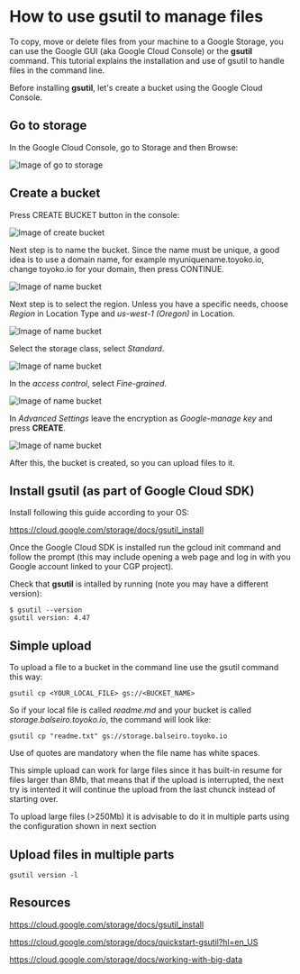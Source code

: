 How to use gsutil to manage files
=================================


To copy, move or delete files from your machine to a Google Storage, you can use the Google GUI (aka Google Cloud Console) or the **gsutil** command. This tutorial explains the installation and use of gsutil to handle files in the command line.

Before installing **gsutil**, let's create a bucket using the Google Cloud Console.


Go to storage
-------------

In the Google Cloud Console, go to Storage and then Browse:


![Image of go to storage](imgs/Screen%20Shot%202020-02-04%20at%206.10.46%20PM.png?raw=true)


Create a bucket
---------------

Press CREATE BUCKET button in the console:

![Image of create bucket](imgs/Screen%20Shot%202020-02-04%20at%205.58.15%20PM.png?raw=true)


Next step is to name the bucket. Since the name must be unique, a good idea is to use a domain name, for example myuniquename.toyoko.io, change toyoko.io for your domain, then press CONTINUE.

![Image of name bucket](imgs/Screen%20Shot%202020-02-04%20at%205.58.37%20PM.png?raw=true)

Next step is to select the region. Unless you have a specific needs, choose *Region* in Location Type and *us-west-1 (Oregon)* in Location.

![Image of name bucket](imgs/Screen%20Shot%202020-02-04%20at%206.00.23%20PM.png?raw=true)


Select the storage class, select *Standard*.

![Image of name bucket](imgs/Screen%20Shot%202020-02-04%20at%206.00.36%20PM.png?raw=true)

In the *access control*, select *Fine-grained*.

![Image of name bucket](imgs/Screen%20Shot%202020-02-04%20at%206.00.50%20PM.png?raw=true)

In *Advanced Settings* leave the encryption as *Google-manage key* and press **CREATE**.

![Image of name bucket](imgs/Screen%20Shot%202020-02-04%20at%206.16.08%20PM.png?raw=true)

After this, the bucket is created, so you can upload files to it.


Install gsutil (as part of Google Cloud SDK)
--------------------------------------------

Install following this guide according to your OS:

https://cloud.google.com/storage/docs/gsutil_install

Once the Google Cloud SDK is installed run the gcloud init command and follow the prompt (this may include opening a web page and log in with you Google account linked to your CGP project).

Check that **gsutil** is intalled by running (note you may have a different version):

```
$ gsutil --version
gsutil version: 4.47
```

Simple upload
-------------

To upload a file to a bucket in the command line use the gsutil command this way:

```
gsutil cp <YOUR_LOCAL_FILE> gs://<BUCKET_NAME>
```

So if your local file is called *readme.md* and your bucket is called *storage.balseiro.toyoko.io*, the command will look like: 


```
gsutil cp "readme.txt" gs://storage.balseiro.toyoko.io
```

Use of quotes are mandatory when the file name has white spaces.

This simple upload can work for large files since it has built-in resume for files larger than 8Mb, that means that if the upload is interrupted, the next try is intented it will continue the upload from the last chunck instead of starting over.

To upload large files (>250Mb) it is advisable to do it in multiple parts using the configuration shown in next section


Upload files in multiple parts
------------------------------

```
gsutil version -l
```


Resources
---------

https://cloud.google.com/storage/docs/gsutil_install

https://cloud.google.com/storage/docs/quickstart-gsutil?hl=en_US

https://cloud.google.com/storage/docs/working-with-big-data
